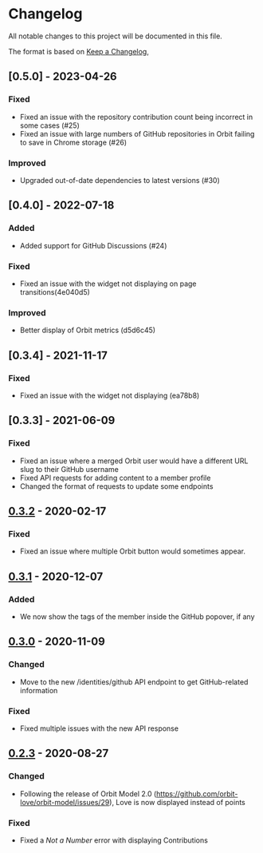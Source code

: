# Changelog

All notable changes to this project will be documented in this file.

The format is based on [Keep a Changelog](https://keepachangelog.com/en/1.0.0/),

## [0.5.0] - 2023-04-26

### Fixed

- Fixed an issue with the repository contribution count being incorrect in some cases (#25)
- Fixed an issue with large numbers of GitHub repositories in Orbit failing to save in Chrome storage (#26)

### Improved

- Upgraded out-of-date dependencies to latest versions (#30)

## [0.4.0] - 2022-07-18

### Added

- Added support for GitHub Discussions (#24)

### Fixed

- Fixed an issue with the widget not displaying on page transitions(4e040d5)

### Improved

- Better display of Orbit metrics (d5d6c45)

## [0.3.4] - 2021-11-17

### Fixed

- Fixed an issue with the widget not displaying (ea78b8)

## [0.3.3] - 2021-06-09

### Fixed

- Fixed an issue where a merged Orbit user would have a different URL slug to their GitHub username
- Fixed API requests for adding content to a member profile
- Changed the format of requests to update some endpoints

## [0.3.2] - 2020-02-17

### Fixed

- Fixed an issue where multiple Orbit button would sometimes appear.

## [0.3.1] - 2020-12-07

### Added

- We now show the tags of the member inside the GitHub popover, if any

## [0.3.0] - 2020-11-09

### Changed

- Move to the new /identities/github API endpoint to get GitHub-related information

### Fixed

- Fixed multiple issues with the new API response

## [0.2.3] - 2020-08-27

### Changed

- Following the release of Orbit Model 2.0 (https://github.com/orbit-love/orbit-model/issues/29), Love is now displayed instead of points

### Fixed

- Fixed a _Not a Number_ error with displaying Contributions

[0.3.2]: https://github.com/orbit-love/orbit-browser-extension/releases/tag/v0.3.2
[0.3.1]: https://github.com/orbit-love/orbit-browser-extension/releases/tag/v0.3.1
[0.3.0]: https://github.com/orbit-love/orbit-browser-extension/releases/tag/v0.3.0
[0.2.3]: https://github.com/orbit-love/orbit-browser-extension/releases/tag/v0.2.3
